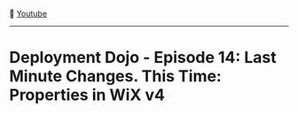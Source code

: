 :movie_camera: [Youtube](https://www.youtube.com/watch?v=cLIg7nxx1ko)

<hr/>

# Deployment Dojo - Episode 14: Last Minute Changes. This Time: Properties in WiX v4



